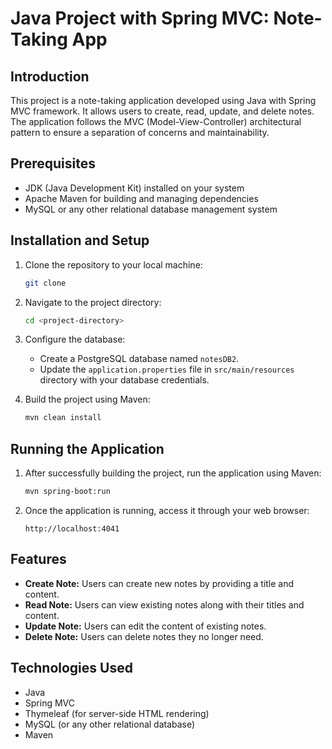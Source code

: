 

# Java Project with Spring MVC: Note-Taking App

## Introduction
This project is a note-taking application developed using Java with Spring MVC framework. It allows users to create, read, update, and delete notes. The application follows the MVC (Model-View-Controller) architectural pattern to ensure a separation of concerns and maintainability.

## Prerequisites
- JDK (Java Development Kit) installed on your system
- Apache Maven for building and managing dependencies
- MySQL or any other relational database management system

## Installation and Setup
1. Clone the repository to your local machine:
    ```bash
    git clone 
    ```
2. Navigate to the project directory:
    ```bash
    cd <project-directory>
    ```
3. Configure the database:
    - Create a PostgreSQL database named `notesDB2`.
    - Update the `application.properties` file in `src/main/resources` directory with your database credentials.

4. Build the project using Maven:
    ```bash
    mvn clean install
    ```

## Running the Application
1. After successfully building the project, run the application using Maven:
    ```bash
    mvn spring-boot:run
    ```
2. Once the application is running, access it through your web browser:
    ```
    http://localhost:4041
    ```

## Features
- **Create Note:** Users can create new notes by providing a title and content.
- **Read Note:** Users can view existing notes along with their titles and content.
- **Update Note:** Users can edit the content of existing notes.
- **Delete Note:** Users can delete notes they no longer need.

## Technologies Used
- Java
- Spring MVC
- Thymeleaf (for server-side HTML rendering)
- MySQL (or any other relational database)
- Maven

